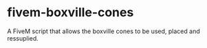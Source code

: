 # fivem-boxville-cones
A FiveM script that allows the boxville cones to be used, placed and ressuplied.
